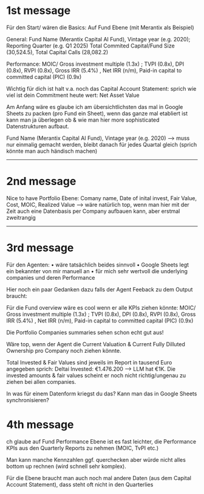 # 1st message

Für den Start/ wären die Basics: Auf Fund Ebene (mit Merantix als Beispiel)

General: Fund Name (Merantix Capital AI Fund), Vintage year (e.g. 2020); Reporting Quarter (e.g. Q1 2025) Total Commited Capital/Fund Size (30,524.5), Total Capital Calls (28,082.2)

Performance: MOIC/ Gross investment multiple (1.3x) ; TVPI (0.8x), DPI (0.8x), RVPI (0.8x), Gross IRR (5.4%) , Net IRR (n/m), Paid-in capital to committed capital (PIC) (0.9x)

Wichtig für dich ist halt v.a. noch das Capital Account Statement: sprich wie viel ist dein Commitment heute wert: Net Asset Value

Am Anfang wäre es glaube ich am übersichtlichsten das mal in Google Sheets zu packen (pro Fund ein Sheet), wenn das ganze mal etabliert ist kann man ja überlegen ob & wie man hier more sophisticated Datenstrukturen aufbaut.

Fund Name (Merantix Capital AI Fund), Vintage year (e.g. 2020) —> muss nur einmalig gemacht werden, bleibt danach für jedes Quartal gleich (sprich könnte man auch händisch machen)

---

# 2nd message

Nice to have
Portfolio Ebene: Comany name, Date of inital invest, Fair Value, Cost, MOIC, Realized Value
—> wäre natürlich top, wenn man hier mit der Zeit auch eine Datenbasis per Company aufbauen kann, aber erstmal zweitrangig

---

# 3rd message

Für den Agenten:
•⁠ ⁠wäre tatsächlich beides sinnvoll
•⁠ ⁠⁠Google Sheets legt ein bekannter von mir manuell an
•⁠ ⁠⁠für mich sehr wertvoll die underlying companies und deren Performance

Hier noch ein paar Gedanken dazu falls der Agent Feeback zu dem Output braucht:

Für die Fund overview wäre es cool wenn er alle KPIs ziehen könnte:
MOIC/ Gross investment multiple (1.3x) ; TVPI (0.8x), DPI (0.8x), RVPI (0.8x), Gross IRR (5.4%) , Net IRR (n/m), Paid-in capital to committed capital (PIC) (0.9x)

Die Portfolio Companies summaries sehen schon echt gut aus!

Wäre top, wenn der Agent die Current Valuation & Current Fully Dilluted Ownership pro Company noch ziehen könnte.

Total Invested & Fair Values sind jeweils im Report in tausend Euro angegeben sprich: Deltai Invested: €1.476.200 —> LLM hat €1K. Die invested amounts & fair values scheint er noch nicht richtig/ungenau zu ziehen bei allen companies.

In was für einem Datenform kriegst du das? Kann man das in Google Sheets synchronisieren?

# 4th message

ch glaube auf Fund Performance Ebene ist es fast leichter, die Performance KPIs aus den Quarterly Reports zu nehmen (MOIC, TvPI etc.)

Man kann manche Kennzahlen ggf. querchecken aber würde nicht alles bottom up rechnen (wird schnell sehr komplex).

Für die Ebene braucht man auch noch mal andere Daten (aus dem Capital Account Statement), dass steht oft nicht in den Quarterlies
